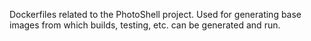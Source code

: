 Dockerfiles related to the PhotoShell project. Used for generating base images
from which builds, testing, etc. can be generated and run.

